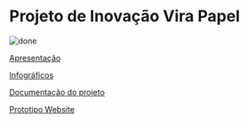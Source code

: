 <h1>Projeto de Inovação Vira Papel</h1>

<img src="https://i.imgur.com/JOixRyI.png" alt="done">

<a href="https://www.canva.com/design/DAFULsBS5Ng/cmV4aKBLnWG7SUpevJg7dQ/view?utm_content=DAFULsBS5Ng&utm_campaign=designshare&utm_medium=link&utm_source=publishsharelink "> Apresentação </a>

<a href="https://www.canva.com/design/DAFUUZqT8E0/hyPlku9DY1XQh6TwSvCt4Q/view?utm_content=DAFUUZqT8E0&utm_campaign=designshare&utm_medium=link&utm_source=publishsharelink "> Infográficos </a>

<a href="https://fherexe.notion.site/Vira-Papel-ad4e25621b174de3b26b19609e04527f "> Documentação do projeto </a>

<a href="https://fherexe.github.io/ViraPapel/">Prototipo Website </a>




